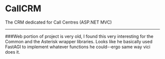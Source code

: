 # CallCRM
The CRM dedicated for Call Centres (ASP.NET MVC)

--------------------------
###Web portion of project is very old, I found this very interesting for the Common and the Asterisk wrapper libraries.  Looks like he basically used FastAGI to implement whatever functions he could--ergo same way vici does it.
